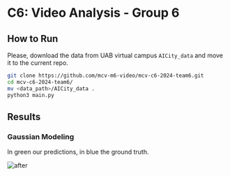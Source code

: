 # C6: Video Analysis - Group 6

## How to Run
Please, download the data from UAB virtual campus `AICity_data` and move it to the current repo.

```sh
git clone https://github.com/mcv-m6-video/mcv-c6-2024-team6.git
cd mcv-c6-2024-team6/
mv <data_path>/AICity_data .
python3 main.py
```

## Results

### Gaussian Modeling
In green our predictions, in blue the ground truth.

![after](https://github.com/mcv-m6-video/mcv-c6-2024-team6/blob/main/task1/images/after_535.jpg)
